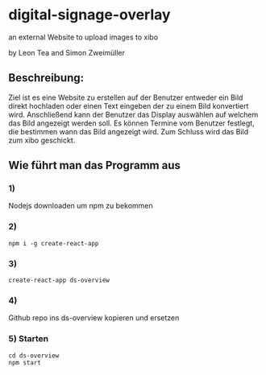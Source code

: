 # digital-signage-overlay
an external Website to upload images to xibo

by Leon Tea and Simon Zweimüller

## Beschreibung:

Ziel ist es eine Website zu erstellen auf der Benutzer entweder ein Bild direkt hochladen oder einen Text eingeben der zu einem Bild konvertiert wird.
Anschließend kann der Benutzer das Display auswählen auf welchem das Bild angezeigt werden soll.
Es können Termine vom Benutzer festlegt, die bestimmen wann das Bild angezeigt wird. 
Zum Schluss wird das Bild zum xibo geschickt.

## Wie führt man das Programm aus
### 1)
Nodejs downloaden um npm zu bekommen
### 2)
    npm i -g create-react-app
### 3)
    create-react-app ds-overview
### 4)
Github repo ins ds-overview kopieren und ersetzen
### 5) Starten
    cd ds-overview
    npm start

